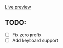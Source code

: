 [Live preview](https://oskarnurm.github.io/calculator/)

## TODO:
- [ ] Fix zero prefix
- [ ] Add keyboard support
